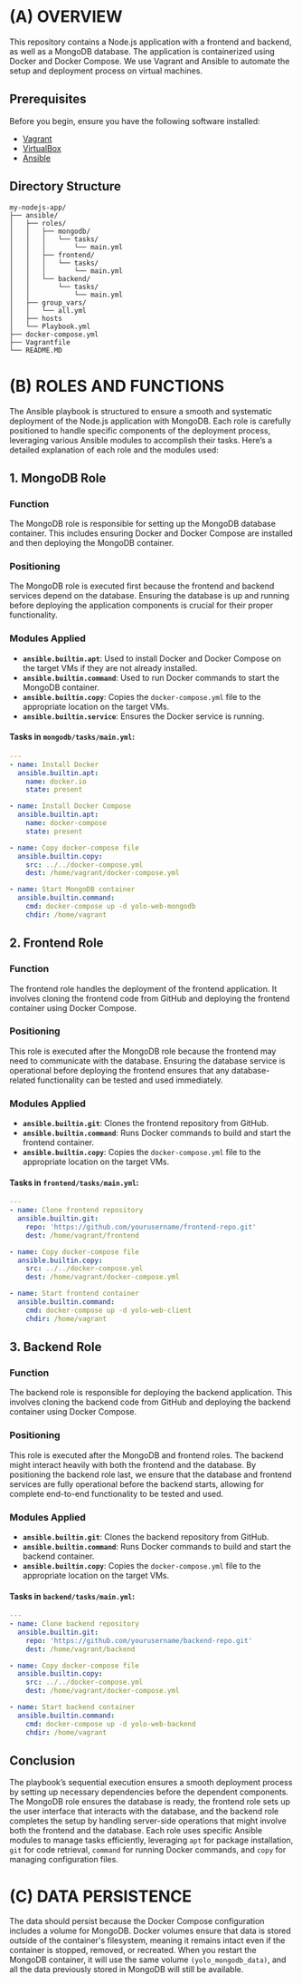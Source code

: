 # (A) OVERVIEW

This repository contains a Node.js application with a frontend and backend, as well as a MongoDB database. The application is containerized using Docker and Docker Compose. We use Vagrant and Ansible to automate the setup and deployment process on virtual machines.

## Prerequisites

Before you begin, ensure you have the following software installed:

- [Vagrant](https://www.vagrantup.com/downloads)
- [VirtualBox](https://www.virtualbox.org/wiki/Downloads)
- [Ansible](https://docs.ansible.com/ansible/latest/installation_guide/intro_installation.html)

## Directory Structure

```plaintext
my-nodejs-app/
├── ansible/
│   ├── roles/
│   │   ├── mongodb/
│   │   │   └── tasks/
│   │   │       └── main.yml
│   │   ├── frontend/
│   │   │   └── tasks/
│   │   │       └── main.yml
│   │   └── backend/
│   │       └── tasks/
│   │           └── main.yml
│   ├── group_vars/
│   │   └── all.yml
│   ├── hosts
│   └── Playbook.yml
├── docker-compose.yml
├── Vagrantfile
└── README.MD

```


# (B) ROLES AND FUNCTIONS

The Ansible playbook is structured to ensure a smooth and systematic deployment of the Node.js application with MongoDB. Each role is carefully positioned to handle specific components of the deployment process, leveraging various Ansible modules to accomplish their tasks. Here’s a detailed explanation of each role and the modules used:

## 1. MongoDB Role

### Function
The MongoDB role is responsible for setting up the MongoDB database container. This includes ensuring Docker and Docker Compose are installed and then deploying the MongoDB container.

### Positioning
The MongoDB role is executed first because the frontend and backend services depend on the database. Ensuring the database is up and running before deploying the application components is crucial for their proper functionality.

### Modules Applied
- **`ansible.builtin.apt`**: Used to install Docker and Docker Compose on the target VMs if they are not already installed.
- **`ansible.builtin.command`**: Used to run Docker commands to start the MongoDB container.
- **`ansible.builtin.copy`**: Copies the `docker-compose.yml` file to the appropriate location on the target VMs.
- **`ansible.builtin.service`**: Ensures the Docker service is running.

#### Tasks in `mongodb/tasks/main.yml`:
```yaml
---
- name: Install Docker
  ansible.builtin.apt:
    name: docker.io
    state: present

- name: Install Docker Compose
  ansible.builtin.apt:
    name: docker-compose
    state: present

- name: Copy docker-compose file
  ansible.builtin.copy:
    src: ../../docker-compose.yml
    dest: /home/vagrant/docker-compose.yml

- name: Start MongoDB container
  ansible.builtin.command:
    cmd: docker-compose up -d yolo-web-mongodb
    chdir: /home/vagrant
```

## 2. Frontend Role

### Function
The frontend role handles the deployment of the frontend application. It involves cloning the frontend code from GitHub and deploying the frontend container using Docker Compose.

### Positioning
This role is executed after the MongoDB role because the frontend may need to communicate with the database. Ensuring the database service is operational before deploying the frontend ensures that any database-related functionality can be tested and used immediately.

### Modules Applied
- **`ansible.builtin.git`**: Clones the frontend repository from GitHub.
- **`ansible.builtin.command`**: Runs Docker commands to build and start the frontend container.
- **`ansible.builtin.copy`**: Copies the `docker-compose.yml` file to the appropriate location on the target VMs.

#### Tasks in `frontend/tasks/main.yml`:
```yaml
---
- name: Clone frontend repository
  ansible.builtin.git:
    repo: 'https://github.com/yourusername/frontend-repo.git'
    dest: /home/vagrant/frontend

- name: Copy docker-compose file
  ansible.builtin.copy:
    src: ../../docker-compose.yml
    dest: /home/vagrant/docker-compose.yml

- name: Start frontend container
  ansible.builtin.command:
    cmd: docker-compose up -d yolo-web-client
    chdir: /home/vagrant
```

## 3. Backend Role

### Function
The backend role is responsible for deploying the backend application. This involves cloning the backend code from GitHub and deploying the backend container using Docker Compose.

### Positioning
This role is executed after the MongoDB and frontend roles. The backend might interact heavily with both the frontend and the database. By positioning the backend role last, we ensure that the database and frontend services are fully operational before the backend starts, allowing for complete end-to-end functionality to be tested and used.

### Modules Applied
- **`ansible.builtin.git`**: Clones the backend repository from GitHub.
- **`ansible.builtin.command`**: Runs Docker commands to build and start the backend container.
- **`ansible.builtin.copy`**: Copies the `docker-compose.yml` file to the appropriate location on the target VMs.

#### Tasks in `backend/tasks/main.yml`:
```yaml
---
- name: Clone backend repository
  ansible.builtin.git:
    repo: 'https://github.com/yourusername/backend-repo.git'
    dest: /home/vagrant/backend

- name: Copy docker-compose file
  ansible.builtin.copy:
    src: ../../docker-compose.yml
    dest: /home/vagrant/docker-compose.yml

- name: Start backend container
  ansible.builtin.command:
    cmd: docker-compose up -d yolo-web-backend
    chdir: /home/vagrant
```

## Conclusion

The playbook’s sequential execution ensures a smooth deployment process by setting up necessary dependencies before the dependent components. The MongoDB role ensures the database is ready, the frontend role sets up the user interface that interacts with the database, and the backend role completes the setup by handling server-side operations that might involve both the frontend and the database. Each role uses specific Ansible modules to manage tasks efficiently, leveraging `apt` for package installation, `git` for code retrieval, `command` for running Docker commands, and `copy` for managing configuration files.

# (C) DATA PERSISTENCE

The data should persist because the Docker Compose configuration includes a volume for MongoDB. Docker volumes ensure that data is stored outside of the container's filesystem, meaning it remains intact even if the container is stopped, removed, or recreated.
When you restart the MongoDB container, it will use the same volume `(yolo_mongodb_data)`, and all the data previously stored in MongoDB will still be available.


